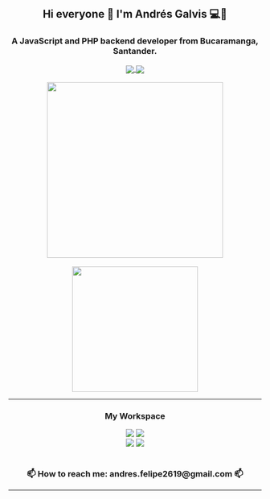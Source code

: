 <div align="center" class="mb-5">
  <h2 align="center">Hi everyone 👋  I'm Andrés Galvis 💻👨‍</h2>
  <h3 align="center">A JavaScript and PHP backend developer from Bucaramanga, Santander.</h3>
  <a href="https://www.instagram.com/afelipegalvis">
    <img align="center" src="https://img.shields.io/badge/Instagram-E4405F?style=for-the-badge&logo=instagram&logoColor=white" />
  </a>
  <a href="https://www.linkedin.com/in/andres-felipe-galvis-galviz/">
    <img align="center" src="https://img.shields.io/badge/LinkedIn-0077B5?style=for-the-badge&logo=linkedin&logoColor=white" />
  </a>
</div>

<br>

<div align="center" class="mt-3">
      <a>
        <img src="https://github-readme-stats.vercel.app/api?username=andresgalvis26" width="350"/>
      </a>
</div>

<br>

<div align="center">
      <a>
        <img src="https://github-readme-stats.vercel.app/api/top-langs/?username=andresgalvis26" width="250"/>
      </a>
</div>

<hr>

<div align="center">
  <h3 align="center">My Workspace</h3>
  <div>
      <img src="https://img.shields.io/badge/Windows-0078D6?style=for-the-badge&logo=windows&logoColor=white" />
      <img src="https://img.shields.io/badge/Intel%20Core_i5_10th-0071C5?style=for-the-badge&logo=intel&logoColor=white" />
  </div>
  
  <div>
      <img src="https://img.shields.io/badge/Apple%20laptop-333333?style=for-the-badge&logo=apple&logoColor=white" />
      <img src="https://img.shields.io/badge/mac%20os-000000?style=for-the-badge&logo=apple&logoColor=white" />
      <br><br>
      <h3 align="center">📫 How to reach me: andres.felipe2619@gmail.com 📫</h3>
      
  </div>
</div>

<div align"center"
       
</div>

<hr> 


      
      
    



	

<!--
**andresgalvis26/andresgalvis26** is a ✨ _special_ ✨ repository because its `README.md` (this file) appears on your GitHub profile.

## Hi everyone 👋, I'm Andrés Felipe Galvis 👨‍💻
### A JavaScript backend developer in Bucaramanga, Colombia 🇨🇴

Here are some ideas to get you started:

- 🔭 I’m currently working on ...
- 🌱 I’m currently learning ...
- 👯 I’m looking to collaborate on ...
- 🤔 I’m looking for help with ...
- 💬 Ask me about ...
- 📫 How to reach me: ...
- 😄 Pronouns: ...
- ⚡ Fun fact: ...
-->
